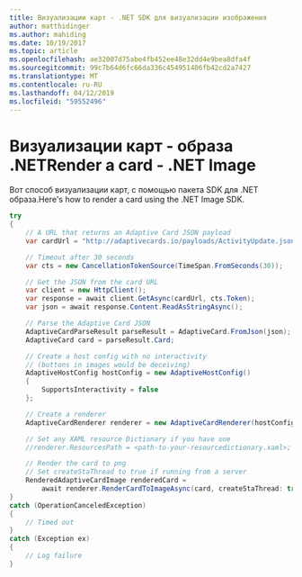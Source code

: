 ```yaml
---
title: Визуализации карт - .NET SDK для визуализации изображения
author: matthidinger
ms.author: mahiding
ms.date: 10/19/2017
ms.topic: article
ms.openlocfilehash: ae32007d75abe4fb452ee48e32dd4e9bea8dfa4f
ms.sourcegitcommit: 99c7b64d6fc66da336c454951406fb42cd2a7427
ms.translationtype: MT
ms.contentlocale: ru-RU
ms.lasthandoff: 04/12/2019
ms.locfileid: "59552496"
---
```

# <a name="render-a-card---net-image"></a><span data-ttu-id="dabbb-102">Визуализации карт - образа .NET</span><span class="sxs-lookup"><span data-stu-id="dabbb-102">Render a card - .NET Image</span></span>

<span data-ttu-id="dabbb-103">Вот способ визуализации карт, с помощью пакета SDK для .NET образа.</span><span class="sxs-lookup"><span data-stu-id="dabbb-103">Here's how to render a card using the .NET Image SDK.</span></span>

```csharp
try
{
    // A URL that returns an Adaptive Card JSON payload
    var cardUrl = "http://adaptivecards.io/payloads/ActivityUpdate.json";

    // Timeout after 30 seconds
    var cts = new CancellationTokenSource(TimeSpan.FromSeconds(30));

    // Get the JSON from the card URL
    var client = new HttpClient();
    var response = await client.GetAsync(cardUrl, cts.Token);
    var json = await response.Content.ReadAsStringAsync();

    // Parse the Adaptive Card JSON
    AdaptiveCardParseResult parseResult = AdaptiveCard.FromJson(json);
    AdaptiveCard card = parseResult.Card;

    // Create a host config with no interactivity 
    // (buttons in images would be deceiving)
    AdaptiveHostConfig hostConfig = new AdaptiveHostConfig()
    {
        SupportsInteractivity = false
    };

    // Create a renderer
    AdaptiveCardRenderer renderer = new AdaptiveCardRenderer(hostConfig);

    // Set any XAML resource Dictionary if you have one
    //renderer.ResourcesPath = <path-to-your-resourcedictionary.xaml>;

    // Render the card to png
    // Set createStaThread to true if running from a server
    RenderedAdaptiveCardImage renderedCard =
        await renderer.RenderCardToImageAsync(card, createStaThread: true, cancellationToken: cts.Token);
}
catch (OperationCanceledException)
{
    // Timed out
}
catch (Exception ex)
{
    // Log failure
}
```